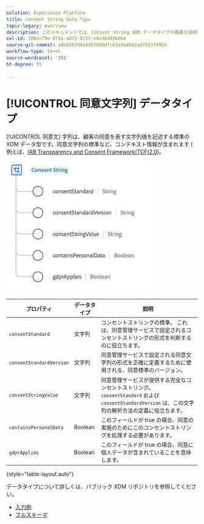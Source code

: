 ```yaml
---
solution: Experience Platform
title: Consent String Data Type
topic-legacy: overview
description: このドキュメントでは、Consent String XDM データタイプの概要を説明します。
exl-id: 288ec79e-074a-4d72-9c5f-e9cd8485b804
source-git-commit: a8b0282004dd57096dfc63a9adb82ad70d37495d
workflow-type: tm+mt
source-wordcount: '201'
ht-degree: 5%

---
```


# [!UICONTROL 同意文字列] データタイプ

[!UICONTROL 同意文] 字列は、顧客の同意を表す文字列値を記述する標準の XDM データ型です。同意文字列の標準など、コンテキスト情報が含まれます ( 例えば、[IAB Transparency and Consent Framework(TCF)2.0](../field-groups/profile/iab.md))。

![](../images/data-types/consent-string.png)

| プロパティ | データタイプ | 説明 |
| --- | --- | --- |
| `consentStandard` | 文字列 | コンセントストリングの標準。 これは、同意管理サービスで設定されるコンセントストリングの形式を判断するのに役立ちます。 |
| `consentStandardVersion` | 文字列 | 同意管理サービスで設定される同意文字列の形式を正確に定義するために使用される、同意標準のバージョン。 |
| `consentStringValue` | 文字列 | 同意管理サービスが提供する完全なコンセントストリング。 `consentStandard` および `consentStandardVersion` は、この文字列の解析方法の定義に役立ちます。 |
| `containsPersonalData` | Boolean | このフィールドが true の場合、同意の実施のためにこのコンセントストリングを処理する必要があります。 |
| `gdprApplies` | Boolean | このフィールドが true の場合、同意に個人データが含まれていることを意味します。 |

{style=&quot;table-layout:auto&quot;}

データタイプについて詳しくは、パブリック XDM リポジトリを参照してください。

* [入力例](https://github.com/adobe/xdm/blob/master/components/datatypes/consent/consentstring.example.1.json)
* [フルスキーマ](https://github.com/adobe/xdm/blob/master/components/datatypes/consent/consentstring.schema.json)
